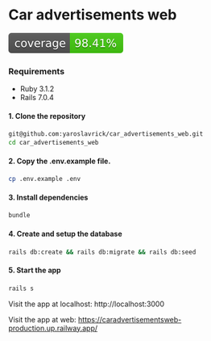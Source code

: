 # Car advertisements web
[![Coverage](badge.svg)](https://github.com/yaroslavrick/car_advertisements_web)

### Requirements

- Ruby 3.1.2
- Rails 7.0.4

#### 1. Clone the repository

```zsh
git@github.com:yaroslavrick/car_advertisements_web.git
cd car_advertisements_web
```

#### 2. Copy the .env.example file.

```zsh
cp .env.example .env
```

#### 3. Install dependencies

```zsh
bundle
```

#### 4. Create and setup the database

```zsh
rails db:create && rails db:migrate && rails db:seed
```

#### 5. Start the app

```zsh
rails s
```

Visit the app at localhost: http://localhost:3000

Visit the app at web: https://caradvertisementsweb-production.up.railway.app/
